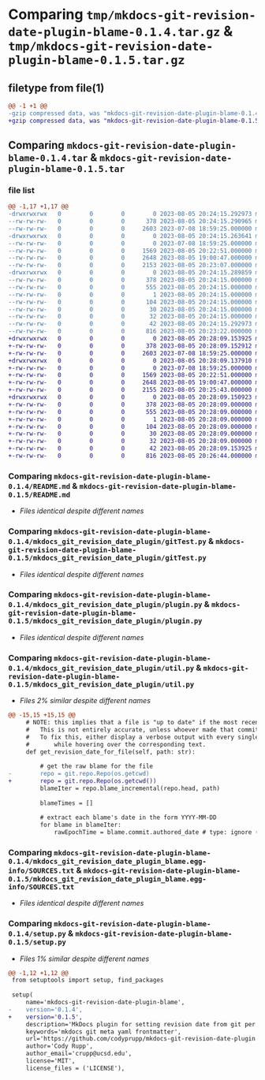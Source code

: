 # Comparing `tmp/mkdocs-git-revision-date-plugin-blame-0.1.4.tar.gz` & `tmp/mkdocs-git-revision-date-plugin-blame-0.1.5.tar.gz`

## filetype from file(1)

```diff
@@ -1 +1 @@
-gzip compressed data, was "mkdocs-git-revision-date-plugin-blame-0.1.4.tar", last modified: Sat Aug  5 20:24:15 2023, max compression
+gzip compressed data, was "mkdocs-git-revision-date-plugin-blame-0.1.5.tar", last modified: Sat Aug  5 20:28:09 2023, max compression
```

## Comparing `mkdocs-git-revision-date-plugin-blame-0.1.4.tar` & `mkdocs-git-revision-date-plugin-blame-0.1.5.tar`

### file list

```diff
@@ -1,17 +1,17 @@
-drwxrwxrwx   0        0        0        0 2023-08-05 20:24:15.292973 mkdocs-git-revision-date-plugin-blame-0.1.4/
--rw-rw-rw-   0        0        0      378 2023-08-05 20:24:15.290965 mkdocs-git-revision-date-plugin-blame-0.1.4/PKG-INFO
--rw-rw-rw-   0        0        0     2603 2023-07-08 18:59:25.000000 mkdocs-git-revision-date-plugin-blame-0.1.4/README.md
-drwxrwxrwx   0        0        0        0 2023-08-05 20:24:15.263641 mkdocs-git-revision-date-plugin-blame-0.1.4/mkdocs_git_revision_date_plugin/
--rw-rw-rw-   0        0        0        0 2023-07-08 18:59:25.000000 mkdocs-git-revision-date-plugin-blame-0.1.4/mkdocs_git_revision_date_plugin/__init__.py
--rw-rw-rw-   0        0        0     1569 2023-08-05 20:22:51.000000 mkdocs-git-revision-date-plugin-blame-0.1.4/mkdocs_git_revision_date_plugin/gitTest.py
--rw-rw-rw-   0        0        0     2648 2023-08-05 19:00:47.000000 mkdocs-git-revision-date-plugin-blame-0.1.4/mkdocs_git_revision_date_plugin/plugin.py
--rw-rw-rw-   0        0        0     2153 2023-08-05 20:23:07.000000 mkdocs-git-revision-date-plugin-blame-0.1.4/mkdocs_git_revision_date_plugin/util.py
-drwxrwxrwx   0        0        0        0 2023-08-05 20:24:15.289859 mkdocs-git-revision-date-plugin-blame-0.1.4/mkdocs_git_revision_date_plugin_blame.egg-info/
--rw-rw-rw-   0        0        0      378 2023-08-05 20:24:15.000000 mkdocs-git-revision-date-plugin-blame-0.1.4/mkdocs_git_revision_date_plugin_blame.egg-info/PKG-INFO
--rw-rw-rw-   0        0        0      555 2023-08-05 20:24:15.000000 mkdocs-git-revision-date-plugin-blame-0.1.4/mkdocs_git_revision_date_plugin_blame.egg-info/SOURCES.txt
--rw-rw-rw-   0        0        0        1 2023-08-05 20:24:15.000000 mkdocs-git-revision-date-plugin-blame-0.1.4/mkdocs_git_revision_date_plugin_blame.egg-info/dependency_links.txt
--rw-rw-rw-   0        0        0      104 2023-08-05 20:24:15.000000 mkdocs-git-revision-date-plugin-blame-0.1.4/mkdocs_git_revision_date_plugin_blame.egg-info/entry_points.txt
--rw-rw-rw-   0        0        0       30 2023-08-05 20:24:15.000000 mkdocs-git-revision-date-plugin-blame-0.1.4/mkdocs_git_revision_date_plugin_blame.egg-info/requires.txt
--rw-rw-rw-   0        0        0       32 2023-08-05 20:24:15.000000 mkdocs-git-revision-date-plugin-blame-0.1.4/mkdocs_git_revision_date_plugin_blame.egg-info/top_level.txt
--rw-rw-rw-   0        0        0       42 2023-08-05 20:24:15.292973 mkdocs-git-revision-date-plugin-blame-0.1.4/setup.cfg
--rw-rw-rw-   0        0        0      816 2023-08-05 20:23:22.000000 mkdocs-git-revision-date-plugin-blame-0.1.4/setup.py
+drwxrwxrwx   0        0        0        0 2023-08-05 20:28:09.153925 mkdocs-git-revision-date-plugin-blame-0.1.5/
+-rw-rw-rw-   0        0        0      378 2023-08-05 20:28:09.152912 mkdocs-git-revision-date-plugin-blame-0.1.5/PKG-INFO
+-rw-rw-rw-   0        0        0     2603 2023-07-08 18:59:25.000000 mkdocs-git-revision-date-plugin-blame-0.1.5/README.md
+drwxrwxrwx   0        0        0        0 2023-08-05 20:28:09.137910 mkdocs-git-revision-date-plugin-blame-0.1.5/mkdocs_git_revision_date_plugin/
+-rw-rw-rw-   0        0        0        0 2023-07-08 18:59:25.000000 mkdocs-git-revision-date-plugin-blame-0.1.5/mkdocs_git_revision_date_plugin/__init__.py
+-rw-rw-rw-   0        0        0     1569 2023-08-05 20:22:51.000000 mkdocs-git-revision-date-plugin-blame-0.1.5/mkdocs_git_revision_date_plugin/gitTest.py
+-rw-rw-rw-   0        0        0     2648 2023-08-05 19:00:47.000000 mkdocs-git-revision-date-plugin-blame-0.1.5/mkdocs_git_revision_date_plugin/plugin.py
+-rw-rw-rw-   0        0        0     2155 2023-08-05 20:25:43.000000 mkdocs-git-revision-date-plugin-blame-0.1.5/mkdocs_git_revision_date_plugin/util.py
+drwxrwxrwx   0        0        0        0 2023-08-05 20:28:09.150923 mkdocs-git-revision-date-plugin-blame-0.1.5/mkdocs_git_revision_date_plugin_blame.egg-info/
+-rw-rw-rw-   0        0        0      378 2023-08-05 20:28:09.000000 mkdocs-git-revision-date-plugin-blame-0.1.5/mkdocs_git_revision_date_plugin_blame.egg-info/PKG-INFO
+-rw-rw-rw-   0        0        0      555 2023-08-05 20:28:09.000000 mkdocs-git-revision-date-plugin-blame-0.1.5/mkdocs_git_revision_date_plugin_blame.egg-info/SOURCES.txt
+-rw-rw-rw-   0        0        0        1 2023-08-05 20:28:09.000000 mkdocs-git-revision-date-plugin-blame-0.1.5/mkdocs_git_revision_date_plugin_blame.egg-info/dependency_links.txt
+-rw-rw-rw-   0        0        0      104 2023-08-05 20:28:09.000000 mkdocs-git-revision-date-plugin-blame-0.1.5/mkdocs_git_revision_date_plugin_blame.egg-info/entry_points.txt
+-rw-rw-rw-   0        0        0       30 2023-08-05 20:28:09.000000 mkdocs-git-revision-date-plugin-blame-0.1.5/mkdocs_git_revision_date_plugin_blame.egg-info/requires.txt
+-rw-rw-rw-   0        0        0       32 2023-08-05 20:28:09.000000 mkdocs-git-revision-date-plugin-blame-0.1.5/mkdocs_git_revision_date_plugin_blame.egg-info/top_level.txt
+-rw-rw-rw-   0        0        0       42 2023-08-05 20:28:09.153925 mkdocs-git-revision-date-plugin-blame-0.1.5/setup.cfg
+-rw-rw-rw-   0        0        0      816 2023-08-05 20:26:44.000000 mkdocs-git-revision-date-plugin-blame-0.1.5/setup.py
```

### Comparing `mkdocs-git-revision-date-plugin-blame-0.1.4/README.md` & `mkdocs-git-revision-date-plugin-blame-0.1.5/README.md`

 * *Files identical despite different names*

### Comparing `mkdocs-git-revision-date-plugin-blame-0.1.4/mkdocs_git_revision_date_plugin/gitTest.py` & `mkdocs-git-revision-date-plugin-blame-0.1.5/mkdocs_git_revision_date_plugin/gitTest.py`

 * *Files identical despite different names*

### Comparing `mkdocs-git-revision-date-plugin-blame-0.1.4/mkdocs_git_revision_date_plugin/plugin.py` & `mkdocs-git-revision-date-plugin-blame-0.1.5/mkdocs_git_revision_date_plugin/plugin.py`

 * *Files identical despite different names*

### Comparing `mkdocs-git-revision-date-plugin-blame-0.1.4/mkdocs_git_revision_date_plugin/util.py` & `mkdocs-git-revision-date-plugin-blame-0.1.5/mkdocs_git_revision_date_plugin/util.py`

 * *Files 2% similar despite different names*

```diff
@@ -15,15 +15,15 @@
     # NOTE: this implies that a file is "up to date" if the most recent git commit displays a somewhat recent date.
     #   This is not entirely accurate, unless whoever made that commit checked the entire file for discrepancies, which is not always the case.
     #   To fix this, either display a verbose output with every single line of blame, or figure out a way to display the blame for a specific
     #       while hovering over the corresponding text.
     def get_revision_date_for_file(self, path: str):
 
         # get the raw blame for the file
-        repo = git.repo.Repo(os.getcwd)
+        repo = git.repo.Repo(os.getcwd())
         blameIter = repo.blame_incremental(repo.head, path)
 
         blameTimes = []
 
         # extract each blame's date in the form YYYY-MM-DD
         for blame in blameIter:
             rawEpochTime = blame.commit.authored_date # type: ignore (not sure why this gives an error; it works fine)
```

### Comparing `mkdocs-git-revision-date-plugin-blame-0.1.4/mkdocs_git_revision_date_plugin_blame.egg-info/SOURCES.txt` & `mkdocs-git-revision-date-plugin-blame-0.1.5/mkdocs_git_revision_date_plugin_blame.egg-info/SOURCES.txt`

 * *Files identical despite different names*

### Comparing `mkdocs-git-revision-date-plugin-blame-0.1.4/setup.py` & `mkdocs-git-revision-date-plugin-blame-0.1.5/setup.py`

 * *Files 1% similar despite different names*

```diff
@@ -1,12 +1,12 @@
 from setuptools import setup, find_packages
 
 setup(
     name='mkdocs-git-revision-date-plugin-blame',
-    version='0.1.4',
+    version='0.1.5',
     description='MkDocs plugin for setting revision date from git per markdown file using blame.',
     keywords='mkdocs git meta yaml frontmatter',
     url='https://github.com/codyprupp/mkdocs-git-revision-date-plugin',
     author='Cody Rupp',
     author_email='crupp@ucsd.edu',
     license='MIT',
     license_files = ('LICENSE'),
```


